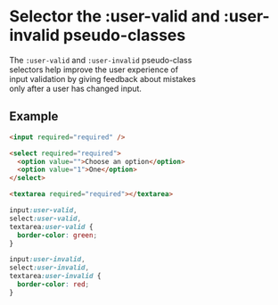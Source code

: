 # Selector the :user-valid and :user-invalid pseudo-classes 

The `:user-valid` and `:user-invalid` pseudo-class  
selectors help improve the user experience of  
input validation by giving feedback about mistakes  
only after a user has changed input.

## Example

```html
<input required="required" />

<select required="required">
  <option value="">Choose an option</option>
  <option value="1">One</option>
</select>

<textarea required="required"></textarea>
```

```css
input:user-valid,
select:user-valid,
textarea:user-valid {
  border-color: green;
}

input:user-invalid,
select:user-invalid,
textarea:user-invalid {
  border-color: red;
}
```
